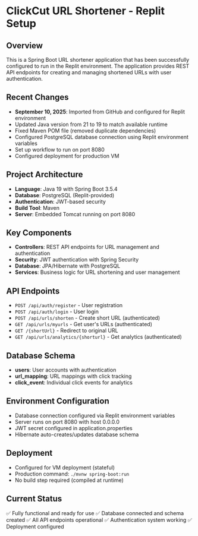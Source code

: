 # ClickCut URL Shortener - Replit Setup

## Overview
This is a Spring Boot URL shortener application that has been successfully configured to run in the Replit environment. The application provides REST API endpoints for creating and managing shortened URLs with user authentication.

## Recent Changes
- **September 10, 2025**: Imported from GitHub and configured for Replit environment
- Updated Java version from 21 to 19 to match available runtime
- Fixed Maven POM file (removed duplicate dependencies)
- Configured PostgreSQL database connection using Replit environment variables
- Set up workflow to run on port 8080
- Configured deployment for production VM

## Project Architecture
- **Language**: Java 19 with Spring Boot 3.5.4
- **Database**: PostgreSQL (Replit-provided)
- **Authentication**: JWT-based security
- **Build Tool**: Maven
- **Server**: Embedded Tomcat running on port 8080

## Key Components
- **Controllers**: REST API endpoints for URL management and authentication
- **Security**: JWT authentication with Spring Security
- **Database**: JPA/Hibernate with PostgreSQL
- **Services**: Business logic for URL shortening and user management

## API Endpoints
- `POST /api/auth/register` - User registration
- `POST /api/auth/login` - User login
- `POST /api/urls/shorten` - Create short URL (authenticated)
- `GET /api/urls/myurls` - Get user's URLs (authenticated)
- `GET /{shortUrl}` - Redirect to original URL
- `GET /api/urls/analytics/{shorturl}` - Get analytics (authenticated)

## Database Schema
- **users**: User accounts with authentication
- **url_mapping**: URL mappings with click tracking
- **click_event**: Individual click events for analytics

## Environment Configuration
- Database connection configured via Replit environment variables
- Server runs on port 8080 with host 0.0.0.0
- JWT secret configured in application.properties
- Hibernate auto-creates/updates database schema

## Deployment
- Configured for VM deployment (stateful)
- Production command: `./mvnw spring-boot:run`
- No build step required (compiled at runtime)

## Current Status
✅ Fully functional and ready for use
✅ Database connected and schema created
✅ All API endpoints operational
✅ Authentication system working
✅ Deployment configured